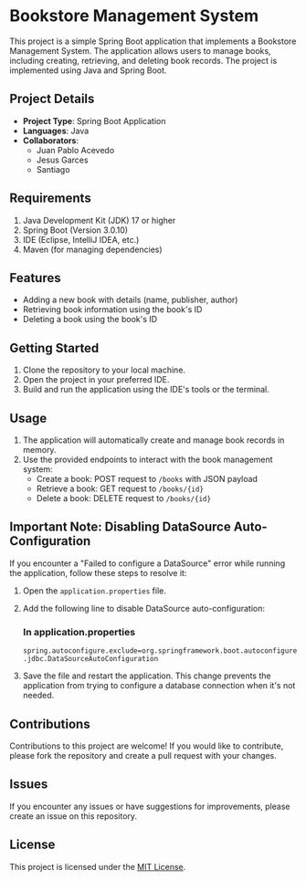 # Bookstore Management System

This project is a simple Spring Boot application that implements a Bookstore Management System. The application allows users to manage books, including creating, retrieving, and deleting book records. The project is implemented using Java and Spring Boot.

## Project Details

- **Project Type**: Spring Boot Application
- **Languages**: Java
- **Collaborators**:
  - Juan Pablo Acevedo
  - Jesus Garces
  - Santiago

## Requirements

1. Java Development Kit (JDK) 17 or higher
2. Spring Boot (Version 3.0.10)
3. IDE (Eclipse, IntelliJ IDEA, etc.)
4. Maven (for managing dependencies)

## Features

- Adding a new book with details (name, publisher, author)
- Retrieving book information using the book's ID
- Deleting a book using the book's ID

## Getting Started

1. Clone the repository to your local machine.
2. Open the project in your preferred IDE.
3. Build and run the application using the IDE's tools or the terminal.

## Usage

1. The application will automatically create and manage book records in memory.
2. Use the provided endpoints to interact with the book management system:
   - Create a book: POST request to `/books` with JSON payload
   - Retrieve a book: GET request to `/books/{id}`
   - Delete a book: DELETE request to `/books/{id}`

## Important Note: Disabling DataSource Auto-Configuration

If you encounter a "Failed to configure a DataSource" error while running the application, follow these steps to resolve it:

1. Open the `application.properties` file.
2. Add the following line to disable DataSource auto-configuration:

   ### In application.properties
   ```spring.autoconfigure.exclude=org.springframework.boot.autoconfigure.jdbc.DataSourceAutoConfiguration ```

3. Save the file and restart the application. This change prevents the application from trying to configure a database connection when it's not needed.


## Contributions

Contributions to this project are welcome! If you would like to contribute, please fork the repository and create a pull request with your changes.

## Issues

If you encounter any issues or have suggestions for improvements, please create an issue on this repository.

## License

This project is licensed under the [MIT License](LICENSE).
